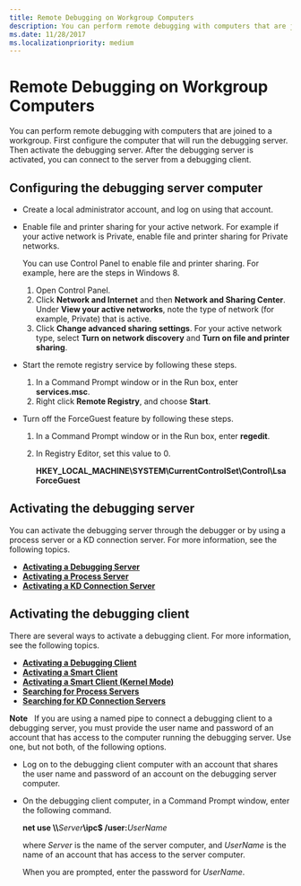 ```yaml
---
title: Remote Debugging on Workgroup Computers
description: You can perform remote debugging with computers that are joined to a workgroup.
ms.date: 11/28/2017
ms.localizationpriority: medium
---
```


# Remote Debugging on Workgroup Computers


You can perform remote debugging with computers that are joined to a workgroup. First configure the computer that will run the debugging server. Then activate the debugging server. After the debugging server is activated, you can connect to the server from a debugging client.

## <span id="Configuring_the_debugging_server_computer"></span><span id="configuring_the_debugging_server_computer"></span><span id="CONFIGURING_THE_DEBUGGING_SERVER_COMPUTER"></span>Configuring the debugging server computer


-   Create a local administrator account, and log on using that account.
-   Enable file and printer sharing for your active network. For example if your active network is Private, enable file and printer sharing for Private networks.

    You can use Control Panel to enable file and printer sharing. For example, here are the steps in Windows 8.

    1.  Open Control Panel.
    2.  Click **Network and Internet** and then **Network and Sharing Center**. Under **View your active networks**, note the type of network (for example, Private) that is active.
    3.  Click **Change advanced sharing settings**. For your active network type, select **Turn on network discovery** and **Turn on file and printer sharing**.
-   Start the remote registry service by following these steps.

    1.  In a Command Prompt window or in the Run box, enter **services.msc**.
    2.  Right click **Remote Registry**, and choose **Start**.
-   Turn off the ForceGuest feature by following these steps.

    1.  In a Command Prompt window or in the Run box, enter **regedit**.
    2.  In Registry Editor, set this value to 0.

        **HKEY\_LOCAL\_MACHINE\\SYSTEM\\CurrentControlSet\\Control\\Lsa ForceGuest**

## <span id="Activating_the_debugging_server"></span><span id="activating_the_debugging_server"></span><span id="ACTIVATING_THE_DEBUGGING_SERVER"></span>Activating the debugging server


You can activate the debugging server through the debugger or by using a process server or a KD connection server. For more information, see the following topics.

-   [**Activating a Debugging Server**](activating-a-debugging-server.md)
-   [**Activating a Process Server**](activating-a-process-server.md)
-   [**Activating a KD Connection Server**](activating-a-kd-connection-server.md)

## <span id="Activating_the_debugging_client"></span><span id="activating_the_debugging_client"></span><span id="ACTIVATING_THE_DEBUGGING_CLIENT"></span>Activating the debugging client


There are several ways to activate a debugging client. For more information, see the following topics.

-   [**Activating a Debugging Client**](activating-a-debugging-client.md)
-   [**Activating a Smart Client**](activating-a-smart-client.md)
-   [**Activating a Smart Client (Kernel Mode)**](activating-a-smart-client--kernel-mode-.md)
-   [**Searching for Process Servers**](searching-for-process-servers.md)
-   [**Searching for KD Connection Servers**](searching-for-kd-connection-servers.md)

**Note**  
If you are using a named pipe to connect a debugging client to a debugging server, you must provide the user name and password of an account that has access to the computer running the debugging server. Use one, but not both, of the following options.

- Log on to the debugging client computer with an account that shares the user name and password of an account on the debugging server computer.
- On the debugging client computer, in a Command Prompt window, enter the following command.

  **net use \\\\**<em>Server</em>**\\ipc$ /user:**<em>UserName</em>

  where *Server* is the name of the server computer, and *UserName* is the name of an account that has access to the server computer.

  When you are prompted, enter the password for *UserName*.

 

 

 





